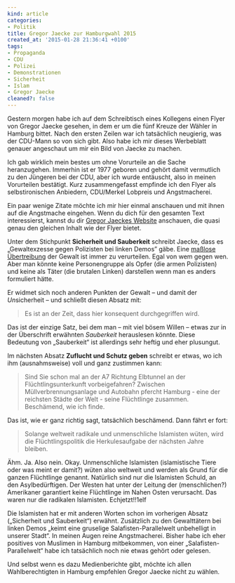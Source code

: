 ```yaml
---
kind: article
categories:
- Politik
title: Gregor Jaecke zur Hamburgwahl 2015
created_at: '2015-01-28 21:36:41 +0100'
tags:
- Propaganda
- CDU
- Polizei
- Demonstrationen
- Sicherheit
- Islam
- Gregor Jaecke
cleaned?: false
---
```


Gestern morgen habe ich auf dem Schreibtisch eines Kollegens einen Flyer
von Gregor Jaecke gesehen, in dem er um die fünf Kreuze der Wähler in
Hamburg bittet. Nach den ersten Zeilen war ich tatsächlich neugierig,
was der CDU-Mann so von sich gibt. Also habe ich mir dieses Werbeblatt
genauer angeschaut um mir ein Bild von Jaecke zu machen.

Ich gab wirklich mein bestes um ohne Vorurteile an die Sache
heranzugehen. Immerhin ist er 1977 geboren und gehört damit vermutlich
zu den Jüngeren bei der CDU, aber ich wurde entäuscht, also in meinen
Vorurteilen bestätigt. Kurz zusammengefasst empfinde ich den Flyer als
selbstironischen Anbiedern, CDU/Merkel Lobpreis und Angstmacherei.

Ein paar wenige Zitate möchte ich mir hier einmal anschauen und mit
ihnen auf die Angstmache eingehen. Wenn du dich für den gesamten Text
interessierst, kannst du dir [Gregor Jaeckes
Website](http://www.gregorjaecke.de/) anschauen, die quasi genau den
gleichen Inhalt wie der Flyer bietet.

Unter dem Stichpunkt **Sicherheit und Sauberkeit** schreibt Jaecke, dass
es „Gewaltexzesse gegen Polizisten bei linken Demos” gäbe. Eine [maßlose
Übertreibung](https://de.wiktionary.org/wiki/Exzess) der Gewalt ist
immer zu verurteilen. Egal von wem gegen wen. Aber man könnte keine
Personengruppe als Opfer (die armen Polizisten) und keine als Täter (die
brutalen Linken) darstellen wenn man es anders formuliert hätte.

Er widmet sich noch anderen Punkten der Gewalt – und damit der
*Un*sicherheit – und schließt diesen Absatz mit:

> Es ist an der Zeit, dass hier konsequent durchgegriffen wird.

Das ist der einzige Satz, bei dem man – mit viel bösem Willen – etwas
zur in der Überschrift erwähnten *Sauberkeit* herauslesen könnte. Diese
Bedeutung von „Sauberkeit“ ist allerdings sehr heftig und eher
plusungut.

Im nächsten Absatz **Zuflucht und Schutz geben** schreibt er etwas, wo
ich ihm (ausnahmsweise) voll und ganz zustimmen kann:

> Sind Sie schon mal an der A7 Richtung Elbtunnel an der
> Flüchtlingsunterkunft vorbeigefahren? Zwischen Müllverbrennungsanlage
> und Autobahn pfercht Hamburg - eine der reichsten Städte der Welt -
> seine Flüchtlinge zusammen. Beschämend, wie ich finde.

Das ist, wie er ganz richtig sagt, tatsächlich beschämend. Dann fährt er
fort:

> Solange weltweit radikale und unmenschliche Islamisten wüten, wird die
> Flüchtlingspolitik die Herkulesaufgabe der nächsten Jahre bleiben.

Ähm. Ja. Also nein. Okay. Unmenschliche Islamisten (islamistische Tiere
oder was meint er damit?) wüten also weltweit und werden als Grund für
die ganzen Flüchtlinge genannt. Natürlich sind nur die Islamisten
Schuld, an den Asylbedürftigen. Der Westen hat unter der Leitung der
(menschlichen?) Amerikaner garantiert keine Flüchtlinge im Nahen Osten
verursacht. Das waren nur die radikalen Islamisten. Echjetzt!!1elf

Die Islamisten hat er mit anderen Worten schon im vorherigen Absatz
(„Sicherheit und Sauberkeit“) erwähnt. Zusätzlich zu den Gewalttätern
bei linken Demos „keimt eine gruselige Salafisten-Parallelwelt
unbehelligt in unserer Stadt“. In meinen Augen reine Angstmacherei.
Bisher habe ich eher positives von Muslimen in Hamburg mitbekommen, von
einer „Salafisten-Parallelwelt“ habe ich tatsächlich noch nie etwas
gehört oder gelesen.

Und selbst wenn es dazu Medienberichte gibt, möchte ich allen
Wahlberechtigten in Hamburg empfehlen Gregor Jaecke nicht zu wählen.
